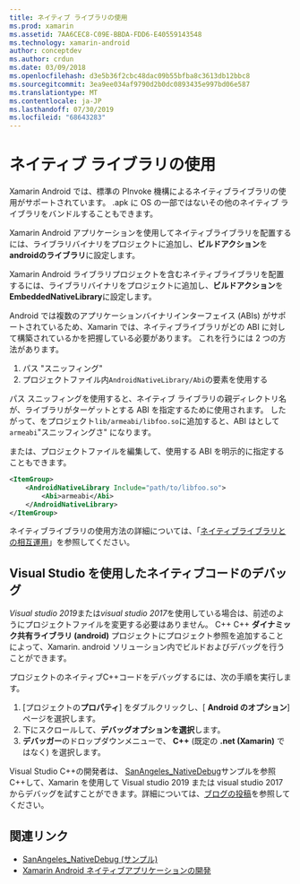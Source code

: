 ```yaml
---
title: ネイティブ ライブラリの使用
ms.prod: xamarin
ms.assetid: 7AA6CEC8-C09E-BBDA-FDD6-E40559143548
ms.technology: xamarin-android
author: conceptdev
ms.author: crdun
ms.date: 03/09/2018
ms.openlocfilehash: d3e5b36f2cbc48dac09b55bfba8c3613db12bbc8
ms.sourcegitcommit: 3ea9ee034af9790d2b0dc0893435e997bd06e587
ms.translationtype: MT
ms.contentlocale: ja-JP
ms.lasthandoff: 07/30/2019
ms.locfileid: "68643283"
---
```

# <a name="using-native-libraries"></a>ネイティブ ライブラリの使用

Xamarin Android では、標準の PInvoke 機構によるネイティブライブラリの使用がサポートされています。 .apk に OS の一部ではないその他のネイティブ ライブラリをバンドルすることもできます。

Xamarin Android アプリケーションを使用してネイティブライブラリを配置するには、ライブラリバイナリをプロジェクトに追加し、**ビルドアクション**を**androidのライブラリ**に設定します。

Xamarin Android ライブラリプロジェクトを含むネイティブライブラリを配置するには、ライブラリバイナリをプロジェクトに追加し、**ビルドアクション**を**EmbeddedNativeLibrary**に設定します。

Android では複数のアプリケーションバイナリインターフェイス (ABIs) がサポートされているため、Xamarin では、ネイティブライブラリがどの ABI に対して構築されているかを把握している必要があります。
これを行うには 2 つの方法があります。

1.  パス "スニッフィング"
1.  プロジェクトファイル内`AndroidNativeLibrary/Abi`の要素を使用する


パス スニッフィングを使用すると、ネイティブ ライブラリの親ディレクトリ名が、ライブラリがターゲットとする ABI を指定するために使用されます。 したがって、をプロジェクト`lib/armeabi/libfoo.so`に追加すると、ABI はとして`armeabi`"スニッフィングさ" になります。

または、プロジェクトファイルを編集して、使用する ABI を明示的に指定することもできます。

```xml
<ItemGroup>
    <AndroidNativeLibrary Include="path/to/libfoo.so">
        <Abi>armeabi</Abi>
    </AndroidNativeLibrary>
</ItemGroup>
```

ネイティブライブラリの使用方法の詳細については、「[ネイティブライブラリとの相互運用](https://www.mono-project.com/docs/advanced/pinvoke/)」を参照してください。

## <a name="debugging-native-code-with-visual-studio"></a>Visual Studio を使用したネイティブコードのデバッグ

*Visual studio 2019*または*visual studio 2017*を使用している場合は、前述のようにプロジェクトファイルを変更する必要はありません。
C++ C++ **ダイナミック共有ライブラリ (android)** プロジェクトにプロジェクト参照を追加することによって、Xamarin. android ソリューション内でビルドおよびデバッグを行うことができます。

プロジェクトのネイティブC++コードをデバッグするには、次の手順を実行します。

1. [プロジェクトの**プロパティ**] をダブルクリックし、[ **Android のオプション**] ページを選択します。
2. 下にスクロールして、**デバッグオプションを選択**します。
3. **デバッガー**のドロップダウンメニューで、 **C++** (既定の **.net (Xamarin)** ではなく) を選択します。

Visual Studio C++の開発者は、 [SanAngeles_NativeDebug](https://docs.microsoft.com/samples/xamarin/monodroid-samples/sanangeles-ndk)サンプルを参照C++して、Xamarin を使用して Visual studio 2019 または visual studio 2017 からデバッグを試すことができます。詳細については、[ブログの投稿](https://blog.xamarin.com/build-and-debug-c-libraries-in-xamarin-android-apps-with-visual-studio-2015/)を参照してください。



## <a name="related-links"></a>関連リンク

- [SanAngeles_NativeDebug (サンプル)](https://docs.microsoft.com/samples/xamarin/monodroid-samples/sanangeles-ndk)
- [Xamarin Android ネイティブアプリケーションの開発](https://blogs.msdn.microsoft.com/vcblog/2015/02/23/developing-xamarin-android-native-applications/)
